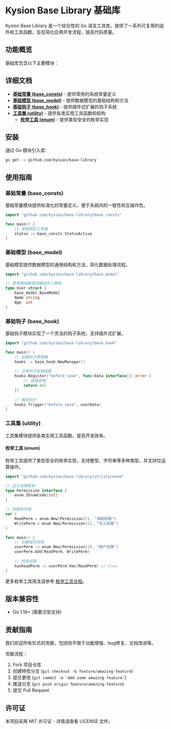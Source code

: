 # Kysion Base Library 基础库

Kysion Base Library 是一个综合性的 Go 语言工具库，提供了一系列可复用的组件和工具函数，旨在简化应用开发流程，提高代码质量。

## 功能概览

基础库包含以下主要模块：

## 详细文档

- [**基础常量 (base_consts)**](base_consts/README.md) - 提供常用的系统常量定义
- [**基础模型 (base_model)**](base_model/README.md) - 提供数据模型的基础结构和方法
- [**基础钩子 (base_hook)**](base_hook/README.md) - 提供插件式扩展的钩子系统
- [**工具集 (utility)**](utility/README.md) - 提供各类实用工具函数和结构
  - [**枚举工具 (enum)**](utility/enum/README.md) - 提供类型安全的枚举实现

## 安装

通过 Go 模块引入库:

```bash
go get -u github.com/kysion/base-library
```

## 使用指南

### 基础常量 (base_consts)

基础常量模块提供标准化的常量定义，便于系统间的一致性和互操作性。

```go
import "github.com/kysion/base-library/base_consts"

func main() {
    // 使用预定义常量
    status := base_consts.StatusActive
}
```

### 基础模型 (base_model)

基础模型提供数据模型的通用结构和方法，简化数据处理流程。

```go
import "github.com/kysion/base-library/base_model"

// 使用基础模型创建自定义模型
type User struct {
    base_model.BaseModel
    Name string
    Age  int
}
```

### 基础钩子 (base_hook)

基础钩子模块实现了一个灵活的钩子系统，支持插件式扩展。

```go
import "github.com/kysion/base-library/base_hook"

func main() {
    // 创建钩子管理器
    hooks := base_hook.NewManager()
    
    // 注册钩子处理函数
    hooks.Register("before_save", func(data interface{}) error {
        // 处理逻辑
        return nil
    })
    
    // 触发钩子
    hooks.Trigger("before_save", userData)
}
```

### 工具集 (utility)

工具集模块提供各类实用工具函数，提高开发效率。

#### 枚举工具 (enum)

枚举工具提供了类型安全的枚举实现，支持整型、字符串等多种类型，并支持位运算操作。

```go
import "github.com/kysion/base-library/utility/enum"

// 定义权限枚举
type Permission interface {
    enum.IEnumCode[int]
}

// 创建枚举值
var (
    ReadPerm = enum.New[Permission](1, "读取权限")
    WritePerm = enum.New[Permission](2, "写入权限")
)

func main() {
    // 创建组合权限
    userPerm := enum.New[Permission](0, "用户权限")
    userPerm.Add(ReadPerm, WritePerm)
    
    // 检查权限
    hasReadPerm := userPerm.Has(ReadPerm) // true
}
```

更多枚举工具用法请参考 [枚举工具文档](utility/enum/README.md)。

## 版本兼容性

- Go 1.18+ (需要泛型支持)

## 贡献指南

我们欢迎所有形式的贡献，包括但不限于功能增强、bug修复、文档改进等。

贡献流程：

1. Fork 项目仓库
2. 创建特性分支 (`git checkout -b feature/amazing-feature`)
3. 提交更改 (`git commit -m 'Add some amazing feature'`)
4. 推送分支 (`git push origin feature/amazing-feature`)
5. 提交 Pull Request

## 许可证

本项目采用 MIT 许可证 - 详情请查看 LICENSE 文件。
